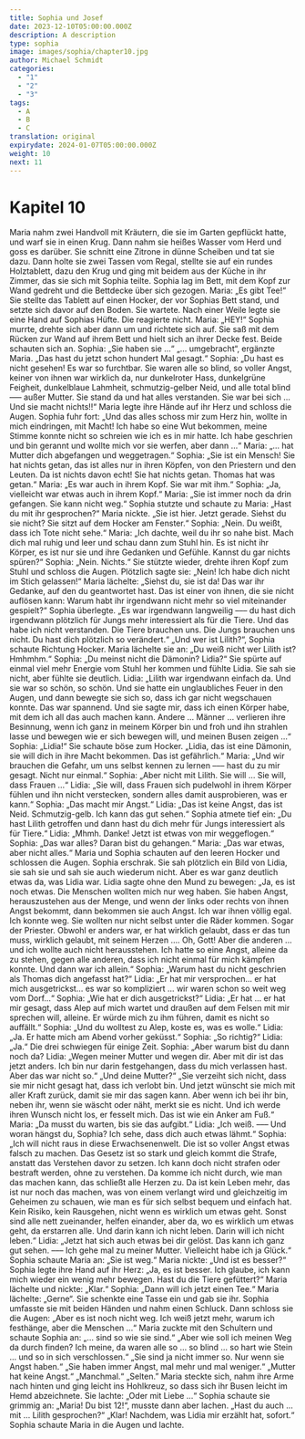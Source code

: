 ```yaml
---
title: Sophia und Josef
date: 2023-12-10T05:00:00.000Z
description: A description
type: sophia
image: images/sophia/chapter10.jpg
author: Michael Schmidt
categories:
  - "1"
  - "2"
  - "3"
tags:
  - A
  - B
  - C
translation: original
expirydate: 2024-01-07T05:00:00.000Z
weight: 10
next: 11
---
```

# Kapitel 10

Maria nahm zwei Handvoll mit Kräutern, die sie im Garten gepflückt hatte, und warf sie in einen Krug. Dann nahm sie heißes Wasser vom Herd und goss es darüber. Sie schnitt eine Zitrone in dünne Scheiben und tat sie dazu. Dann holte sie zwei Tassen vom Regal, stellte sie auf ein rundes Holztablett, dazu den Krug und ging mit beidem aus der Küche in ihr Zimmer, das sie sich mit Sophia teilte.
Sophia lag im Bett, mit dem Kopf zur Wand gedreht und die Bettdecke über sich gezogen.
Maria: „Es gibt Tee!“ Sie stellte das Tablett auf einen Hocker, der vor Sophias Bett stand, und setzte sich davor auf den Boden. Sie wartete. Nach einer Weile legte sie eine Hand auf Sophias Hüfte. Die reagierte nicht.
Maria: „HEY!“
Sophia murrte, drehte sich aber dann um und richtete sich auf. Sie saß mit dem Rücken zur Wand auf ihrem Bett und hielt sich an ihrer Decke fest. Beide schauten sich an.
Sophia: „Sie haben sie …“
„… umgebracht“, ergänzte Maria. „Das hast du jetzt schon hundert Mal gesagt.“
Sophia: „Du hast es nicht gesehen! Es war so furchtbar. Sie waren alle so blind, so voller Angst, keiner von ihnen war wirklich da, nur dunkelroter Hass, dunkelgrüne Feigheit, dunkelblaue Lahmheit, schmutzig-gelber Neid, und alle total blind ––– außer Mutter. Sie stand da und hat alles verstanden. Sie war bei sich … Und sie macht nichts!!“
Maria legte ihre Hände auf ihr Herz und schloss die Augen.
Sophia fuhr fort: „Und das alles schoss mir zum Herz hin, wollte in mich eindringen, mit Macht! Ich habe so eine Wut bekommen, meine Stimme konnte nicht so schreien wie ich es in mir hatte. Ich habe geschrien und bin gerannt und wollte mich vor sie werfen, aber dann …“
Maria: „… hat Mutter dich abgefangen und weggetragen.“
Sophia: „Sie ist ein Mensch! Sie hat nichts getan, das ist alles nur in ihren Köpfen, von den Priestern und den Leuten. Da ist nichts davon echt! Sie hat nichts getan. Thomas hat was getan.“
Maria: „Es war auch in ihrem Kopf. Sie war mit ihm.“
Sophia: „Ja, vielleicht war etwas auch in ihrem Kopf.“
Maria: „Sie ist immer noch da drin gefangen. Sie kann nicht weg.“
Sophia stutzte und schaute zu Maria: „Hast du mit ihr gesprochen?“
Maria nickte. „Sie ist hier. Jetzt gerade. Siehst du sie nicht? Sie sitzt auf dem Hocker am Fenster.“
Sophia: „Nein. Du weißt, dass ich Tote nicht sehe.“
Maria: „Ich dachte, weil du ihr so nahe bist. Mach dich mal ruhig und leer und schau dann zum Stuhl hin. Es ist nicht ihr Körper, es ist nur sie und ihre Gedanken und Gefühle. Kannst du gar nichts spüren?“
Sophia: „Nein. Nichts.“ Sie stützte wieder, drehte ihren Kopf zum Stuhl und schloss die Augen. Plötzlich sagte sie: „Nein! Ich habe dich nicht im Stich gelassen!“
Maria lächelte: „Siehst du, sie ist da! Das war ihr Gedanke, auf den du geantwortet hast. Das ist einer von ihnen, die sie nicht auflösen kann: Warum habt ihr irgendwann nicht mehr so viel miteinander gespielt?“
Sophia überlegte. „Es war irgendwann langweilig ––– du hast dich irgendwann plötzlich für Jungs mehr interessiert als für die Tiere. Und das habe ich nicht verstanden. Die Tiere brauchen uns. Die Jungs brauchen uns nicht. Du hast dich plötzlich so verändert.“
„Und wer ist Lilith?“, Sophia schaute Richtung Hocker.
Maria lächelte sie an: „Du weiß nicht wer Lilith ist? Hmhmhm.“
Sophia: „Du meinst nicht die Dämonin? Lidia?“
Sie spürte auf einmal viel mehr Energie vom Stuhl her kommen und fühlte Lidia. Sie sah sie nicht, aber fühlte sie deutlich.
Lidia: „Lilith war irgendwann einfach da. Und sie war so schön, so schön. Und sie hatte ein unglaubliches Feuer in den Augen, und dann bewegte sie sich so, dass ich gar nicht wegschauen konnte. Das war spannend. Und sie sagte mir, dass ich einen Körper habe, mit dem ich all das auch machen kann. Andere … Männer … verlieren ihre Besinnung, wenn ich ganz in meinem Körper bin und froh und ihn strahlen lasse und bewegen wie er sich bewegen will, und meinen Busen zeigen …“
Sophia: „Lidia!“ Sie schaute böse zum Hocker. „Lidia, das ist eine Dämonin, sie will dich in ihre Macht bekommen. Das ist gefährlich.“
Maria: „Und wir brauchen die Gefahr, um uns selbst kennen zu lernen ––– hast du zu mir gesagt. Nicht nur einmal.“
Sophia: „Aber nicht mit Lilith. Sie will … Sie will, dass Frauen …“
Lidia: „Sie will, dass Frauen sich pudelwohl in ihrem Körper fühlen und ihn nicht verstecken, sondern alles damit ausprobieren, was er kann.“
Sophia: „Das macht mir Angst.“
Lidia: „Das ist keine Angst, das ist Neid. Schmutzig-gelb. Ich kann das gut sehen.“
Sophia atmete tief ein: „Du hast Lilith getroffen und dann hast du dich mehr für Jungs interessiert als für Tiere.“
Lidia: „Mhmh. Danke! Jetzt ist etwas von mir weggeflogen.“
Sophia: „Das war alles? Daran bist du gehangen.“
Maria: „Das war etwas, aber nicht alles.“
Maria und Sophia schauten auf den leeren Hocker und schlossen die Augen. Sophia erschrak. Sie sah plötzlich ein Bild von Lidia, sie sah sie und sah sie auch wiederum nicht. Aber es war ganz deutlich etwas da, was Lidia war.
Lidia sagte ohne den Mund zu bewegen: „Ja, es ist noch etwas. Die Menschen wollten mich nur weg haben. Sie haben Angst, herauszustehen aus der Menge, und wenn der links oder rechts von ihnen Angst bekommt, dann bekommen sie auch Angst. Ich war ihnen völlig egal. Ich konnte weg. Sie wollten nur nicht selbst unter die Räder kommen. Sogar der Priester. Obwohl er anders war, er hat wirklich gelaubt, dass er das tun muss, wirklich gelaubt, mit seinem Herzen .... Oh, Gott! Aber die anderen ... und ich wollte auch nicht herausstehen. Ich hatte so eine Angst, alleine da zu stehen, gegen alle anderen, dass ich nicht einmal für mich kämpfen konnte. Und dann war ich allein.“
Sophia: „Warum hast du nicht geschrien als Thomas dich angefasst hat?“
Lidia: „Er hat mir versprochen... er hat mich ausgetrickst… es war so kompliziert … wir waren schon so weit weg vom Dorf…“
Sophia: „Wie hat er dich ausgetrickst?“
Lidia: „Er hat … er hat mir gesagt, dass Alep auf mich wartet und draußen auf dem Felsen mit mir sprechen will, alleine. Er würde mich zu ihm führen, damit es nicht so auffällt.“
Sophia: „Und du wolltest zu Alep, koste es, was es wolle.“
Lidia: „Ja. Er hatte mich am Abend vorher geküsst.“
Sophia: „So richtig?“
Lidia: „Ja.“
Die drei schwiegen für einige Zeit.
Sophia: „Aber warum bist du dann noch da?
Lidia: „Wegen meiner Mutter und wegen dir. Aber mit dir ist das jetzt anders. Ich bin nur darin festgehangen, dass du mich verlassen hast. Aber das war nicht so.“
„Und deine Mutter?“
„Sie verzeiht sich nicht, dass sie mir nicht gesagt hat, dass ich verlobt bin. Und jetzt wünscht sie mich mit aller Kraft zurück, damit sie mir das sagen kann. Aber wenn ich bei ihr bin, neben ihr, wenn sie wäscht oder näht, merkt sie es nicht. Und ich werde ihren Wunsch nicht los, er fesselt mich. Das ist wie ein Anker am Fuß.“
Maria: „Da musst du warten, bis sie das aufgibt.“
Lidia: „Ich weiß. ––– Und woran hängst du, Sophia? Ich sehe, dass dich auch etwas lähmt.“
Sophia: „Ich will nicht raus in diese Erwachsenenwelt. Die ist so voller Angst etwas falsch zu machen. Das Gesetz ist so stark und gleich kommt die Strafe, anstatt das Verstehen davor zu setzen. Ich kann doch nicht strafen oder bestraft werden, ohne zu verstehen. Da komme ich nicht durch, wie man das machen kann, das schließt alle Herzen zu. Da ist kein Leben mehr, das ist nur noch das machen, was von einem verlangt wird und gleichzeitig im Geheimen zu schauen, wie man es für sich selbst bequem und einfach hat. Kein Risiko, kein Rausgehen, nicht wenn es wirklich um etwas geht. Sonst sind alle nett zueinander, helfen einander, aber da, wo es wirklich um etwas geht, da erstarren alle. Und darin kann ich nicht leben. Darin will ich nicht leben.“
Lidia: „Jetzt hat sich auch etwas bei dir gelöst. Das kann ich ganz gut sehen. ––– Ich gehe mal zu meiner Mutter. Vielleicht habe ich ja Glück.“
Sophia schaute Maria an: „Sie ist weg.“
Maria nickte: „Und ist es besser?“
Sophia legte ihre Hand auf ihr Herz: „Ja, es ist besser. Ich glaube, ich kann mich wieder ein wenig mehr bewegen. Hast du die Tiere gefüttert?“
Maria lächelte und nickte: „Klar.“
Sophia: „Dann will ich jetzt einen Tee.“
Maria lächelte: „Gerne“. Sie schenkte eine Tasse ein und gab sie ihr.
Sophia umfasste sie mit beiden Händen und nahm einen Schluck. Dann schloss sie die Augen: „Aber es ist noch nicht weg. Ich weiß jetzt mehr, warum ich festhänge, aber die Menschen …“
Maria zuckte mit den Schultern und schaute Sophia an: „… sind so wie sie sind.“
„Aber wie soll ich meinen Weg da durch finden? Ich meine, da waren alle so … so blind … so hart wie Stein … und so in sich verschlossen.“
„Sie sind ja nicht immer so. Nur wenn sie Angst haben.“
„Sie haben immer Angst, mal mehr und mal weniger.“
„Mutter hat keine Angst.“
„Manchmal.“
„Selten.” Maria steckte sich, nahm ihre Arme nach hinten und ging leicht ins Hohlkreuz, so dass sich ihr Busen leicht im Hemd abzeichnete. Sie lachte: „Oder mit Liebe …“
Sophia schaute sie grimmig an: „Maria! Du bist 12!“, musste dann aber lachen. „Hast du auch … mit … Lilith gesprochen?“
„Klar! Nachdem, was Lidia mir erzählt hat, sofort.“
Sophia schaute Maria in die Augen und lachte.
